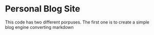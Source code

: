 # Personal Blog Site

This code has two different porpuses. The first one is to create a simple
blog engine converting markdown